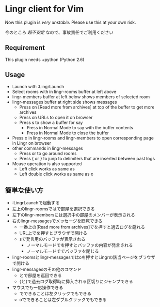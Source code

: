 # Lingr client for Vim
Now this plugin is *very unstable*. Please use this at your own risk.

今のところ *超不安定* なので、事故責任でご利用ください

## Requirement
This plugin needs +python (Python 2.6)

## Usage
* Launch with :LingrLaunch
* Select rooms with <Enter> in lingr-rooms buffer at left above
* lingr-members buffer at left below shows members of selected room
* lingr-messages buffer at right side shows messages
  * Press <Enter> on [Read more from archives] at top of the buffer
    to get more archives
  * Press <Enter> on URLs to open it on browser
  * Press s to show a buffer for say
    * Press <Enter> in Normal Mode to say with the buffer contents
    * Press <Esc> in Normal Mode to close the buffer
* Press o in lingr-rooms and lingr-members to open corresponding page
  in Lingr on browser
* other commands in lingr-messages
  * Press <C-n> or <C-p> to go around rooms
  * Press { or } to junp to delimiters that are inserted between past logs
* Mouse operation is also supported
  * Left click works as same as <Enter>
  * Left double click works as same as o

## 簡単な使い方
* :LingrLaunchで起動する
* 左上のlingr-roomsでは<Enter>で部屋を選択できる
* 左下のlingr-membersには選択中の部屋のメンバーが表示される
* 右のlingr-messagesでメッセージを閲覧できる
  * 一番上の[Read more from archives]で<Enter>を押すと過去ログを遡れる
  * URL上で<Enter>を押すとブラウザで開ける
  * sで発言用のバッファが表示される
    * ノーマルモードで<Enter>を押すとバッファの内容が発言される
    * ノーマルモードで<Esc>でバッファを閉じる
* lingr-roomsとlingr-messagesではoを押すとLingrの該当ページをブラウザで開ける
* lingr-messagesのその他のコマンド
  * <C-n>と<C-p>で部屋を巡回できる
  * {と}で過去ログ取得時に挿入される区切りにジャンプできる
* マウスでも一応操作できる
  * <Enter>でできることは左クリックでもできる
  * oでできることは左ダブルクリックでもできる

## 
